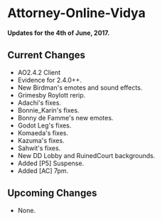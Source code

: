 # Attorney-Online-Vidya
__Updates for the 4th of June, 2017.__

## Current Changes
* AO2.4.2 Client
* Evidence for 2.4.0++.
* New Birdman's emotes and sound effects.
* Grimesby Roylott rerip.
* Adachi's fixes.
* Bonnie_Karin's fixes.
* Bonny de Famme's new emotes.
* Godot Leg's fixes.
* Komaeda's fixes.  
* Kazuma's fixes.
* Sahwit's fixes.
* New DD Lobby and RuinedCourt backgrounds.
* Added [P5] Suspense.
* Added [AC] 7pm.

## Upcoming Changes
* None.
